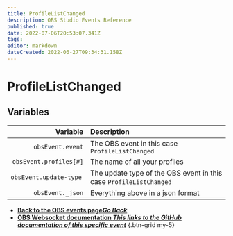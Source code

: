 ```yaml
---
title: ProfileListChanged
description: OBS Studio Events Reference
published: true
date: 2022-07-06T20:53:07.341Z
tags:
editor: markdown
dateCreated: 2022-06-27T09:34:31.158Z
---
```


# ProfileListChanged

## Variables

| Variable | Description |
|---------:|:------------|
| `obsEvent.event` | The OBS event in this case `ProfileListChanged`
| `obsEvent.profiles[#]` | The name of all your profiles
| `obsEvent.update-type	` | The update type of the OBS event in this case `ProfileListChanged`
| `obsEvent._json` | Everything above in a json format
- [<i class="mdi mdi-chevron-left"></i>**Back to the OBS events page*Go Back***](/en/Broadcasters/OBS/Events)
- [<i class="mdi mdi-github"></i> **OBS Websocket documentation *This links to the GitHub documentation of this specific event***](https://github.com/obsproject/obs-websocket/blob/4.x-current/docs/generated/protocol.md#profilelistchanged)
{.btn-grid my-5}

